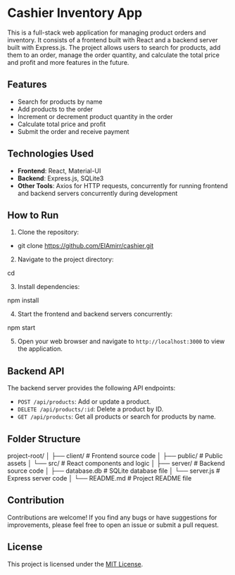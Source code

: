 # Cashier Inventory App

This is a full-stack web application for managing product orders and inventory. It consists of a frontend built with React and a backend server built with Express.js. The project allows users to search for products, add them to an order, manage the order quantity, and calculate the total price and profit and more features in the future. 

## Features

- Search for products by name
- Add products to the order
- Increment or decrement product quantity in the order
- Calculate total price and profit
- Submit the order and receive payment

## Technologies Used

- **Frontend**: React, Material-UI
- **Backend**: Express.js, SQLite3
- **Other Tools**: Axios for HTTP requests, concurrently for running frontend and backend servers concurrently during development

## How to Run

1. Clone the repository:

- git clone <https://github.com/ElAmirr/cashier.git>


2. Navigate to the project directory:

cd <project-directory>


3. Install dependencies:

npm install


4. Start the frontend and backend servers concurrently:

npm start


5. Open your web browser and navigate to `http://localhost:3000` to view the application.

## Backend API

The backend server provides the following API endpoints:

- `POST /api/products`: Add or update a product.
- `DELETE /api/products/:id`: Delete a product by ID.
- `GET /api/products`: Get all products or search for products by name.

## Folder Structure

project-root/
│
├── client/ # Frontend source code
│ ├── public/ # Public assets
│ └── src/ # React components and logic
│
├── server/ # Backend source code
│ ├── database.db # SQLite database file
│ └── server.js # Express server code
│
└── README.md # Project README file


## Contribution

Contributions are welcome! If you find any bugs or have suggestions for improvements, please feel free to open an issue or submit a pull request.

## License

This project is licensed under the [MIT License](LICENSE).
